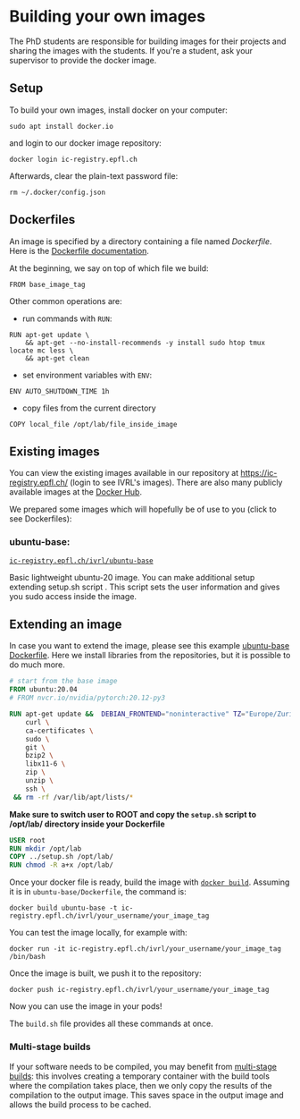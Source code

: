 # Building your own images

The PhD students are responsible for building images for their projects and sharing the images with the students. If
you're a student, ask your supervisor to provide the docker image.

## Setup

To build your own images, install docker on your computer:

```
sudo apt install docker.io
```

and login to our docker image repository:

```
docker login ic-registry.epfl.ch
```

Afterwards, clear the plain-text password file:

```
rm ~/.docker/config.json
```

<!-- wget https://github.com/docker/docker-credential-helpers/releases/download/v0.6.3/docker-credential-secretservice-v0.6.3-amd64.tar.gz -->
<!-- tar xvf docker-credential-secretservice-v0.6.3-amd64.tar.gz -->

## Dockerfiles

An image is specified by a directory containing a file named *Dockerfile*. Here is
the [Dockerfile documentation](https://docs.docker.com/engine/reference/builder/).

At the beginning, we say on top of which file we build:

```
FROM base_image_tag
```

Other common operations are:

* run commands with `RUN`:

```
RUN apt-get update \
	&& apt-get --no-install-recommends -y install sudo htop tmux locate mc less \
	&& apt-get clean
```

* set environment variables with `ENV`:

```
ENV AUTO_SHUTDOWN_TIME 1h
```

* copy files from the current directory

```
COPY local_file /opt/lab/file_inside_image
```

## Existing images

You can view the existing images available in our repository at <https://ic-registry.epfl.ch/> (login to see IVRL's
images). There are also many publicly available images at the [Docker Hub](https://hub.docker.com/search?q=&type=image).

We prepared some images which will hopefully be of use to you (click to see Dockerfiles):

### ubuntu-base:

[`ic-registry.epfl.ch/ivrl/ubuntu-base`](ubuntu-base/Dockerfile)

Basic lightweight ubuntu-20 image. You can make additional setup extending setup.sh script . This script sets the user information and gives you sudo access
inside the image. 

[comment]: <> (#### lab-pytorch-cuda-ext)

[comment]: <> ([`ic-registry.epfl.ch/cvlab/lis/lab-pytorch-cuda-ext`]&#40;./lab-pytorch-cuda-ext/Dockerfile&#41;)

[comment]: <> (* usual Python numeric libs)

[comment]: <> (* Jupyter)

[comment]: <> (* PyTorch and accessories)

[comment]: <> (* OpenCV)


## Extending an image

In case you want to extend the image, please see this
example [ubuntu-base Dockerfile](./ubuntu-base/Dockerfile). Here we install libraries from the repositories,
but it is possible to do much more.

```Dockerfile
# start from the base image
FROM ubuntu:20.04
# FROM nvcr.io/nvidia/pytorch:20.12-py3

RUN apt-get update &&  DEBIAN_FRONTEND="noninteractive" TZ="Europe/Zurich" apt-get install -y \
    curl \
    ca-certificates \
    sudo \
    git \
    bzip2 \
    libx11-6 \
    zip \
    unzip \
    ssh \
 && rm -rf /var/lib/apt/lists/*
```

**Make sure to switch user to ROOT and copy the `setup.sh` script to /opt/lab/ directory inside your Dockerfile**
```Dockerfile
USER root
RUN mkdir /opt/lab
COPY ../setup.sh /opt/lab/
RUN chmod -R a+x /opt/lab/
```

Once your docker file is ready, build the image
with [`docker build`](https://docs.docker.com/engine/reference/commandline/build/). Assuming it is
in `ubuntu-base/Dockerfile`, the command is:

```
docker build ubuntu-base -t ic-registry.epfl.ch/ivrl/your_username/your_image_tag
```

You can test the image locally, for example with:

```
docker run -it ic-registry.epfl.ch/ivrl/your_username/your_image_tag /bin/bash
```

Once the image is built, we push it to the repository:

```
docker push ic-registry.epfl.ch/ivrl/your_username/your_image_tag
```

Now you can use the image in your pods!

The `build.sh` file provides all these commands at once.

### Multi-stage builds

If your software needs to be compiled, you may benefit
from [multi-stage builds](https://docs.docker.com/develop/develop-images/multistage-build/):
this involves creating a temporary container with the build tools where the compilation takes place, then we only copy
the results of the compilation to the output image. This saves space in the output image and allows the build process to
be cached.

